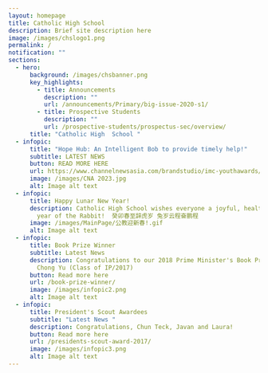```yaml
---
layout: homepage
title: Catholic High School
description: Brief site description here
image: /images/chslogo1.png
permalink: /
notification: ""
sections:
  - hero:
      background: /images/chsbanner.png
      key_highlights:
        - title: Announcements
          description: ""
          url: /announcements/Primary/big-issue-2020-s1/
        - title: Prospective Students
          description: ""
          url: /prospective-students/prospectus-sec/overview/
      title: "Catholic High  School "
  - infopic:
      title: "Hope Hub: An Intelligent Bob to provide timely help!"
      subtitle: LATEST NEWS
      button: READ MORE HERE
      url: https://www.channelnewsasia.com/brandstudio/imc-youthawards/catholichigh?cid=adv_fb_paid_20230109&fbclid=IwAR1IOCoLXxXngYvkKM4N9VIEUzXv48Y8Ayc46YyA162fwI83hz7ndRiU414&mibextid=Zxz2cZ
      image: /images/CNA 2023.jpg
      alt: Image alt text
  - infopic:
      title: Happy Lunar New Year!
      description: Catholic High School wishes everyone a joyful, healthy and blessed
        year of the Rabbit!  癸卯春至辞虎岁 兔岁云程奋鹏程
      image: /images/MainPage/公教迎新春!.gif
      alt: Image alt text
  - infopic:
      title: Book Prize Winner
      subtitle: Latest News
      description: Congratulations to our 2018 Prime Minister's Book Prize Winner, Ong
        Chong Yu (Class of IP/2017)
      button: Read more here
      url: /book-prize-winner/
      image: /images/infopic2.png
      alt: Image alt text
  - infopic:
      title: President's Scout Awardees
      subtitle: "Latest News "
      description: Congratulations, Chun Teck, Javan and Laura!
      button: Read more here
      url: /presidents-scout-award-2017/
      image: /images/infopic3.png
      alt: Image alt text
---
```

